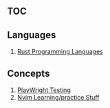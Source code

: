 ## TOC

## Languages

1. [Rust Programming Languages](./tools/rust/the_lang/readme.org)

## Concepts

1. [PlayWright Testing](./tools/react/playwright/readme.md)
2. [Nvim Learning/practice Stuff](./tools/nvim/readme.md)
